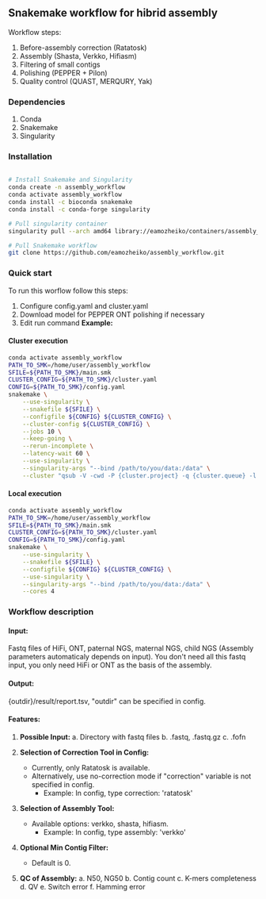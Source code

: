 ## Snakemake workflow for hibrid assembly
Workflow steps:
1. Before-assembly correction (Ratatosk)
2. Assembly (Shasta, Verkko, Hifiasm)
3. Filtering of small contigs
4. Polishing (PEPPER + Pilon)
5. Quality control (QUAST, MERQURY, Yak)

### Dependencies
1. Conda
1. Snakemake
3. Singularity
  

### Installation
```bash

# Install Snakemake and Singularity
conda create -n assembly_workflow
conda activate assembly_workflow
conda install -c bioconda snakemake
conda install -c conda-forge singularity

# Pull singularity container
singularity pull --arch amd64 library://eamozheiko/containers/assembly_workflow:1.3

# Pull Snakemake workflow
git clone https://github.com/eamozheiko/assembly_workflow.git
```

### Quick start
To run this worflow follow this steps:
1. Configure config.yaml and cluster.yaml
2. Download model for PEPPER ONT polishing if necessary
3. Edit run command
**Example:**
#### Cluster execution
```bash
conda activate assembly_workflow
PATH_TO_SMK=/home/user/assembly_workflow
SFILE=${PATH_TO_SMK}/main.smk
CLUSTER_CONFIG=${PATH_TO_SMK}/cluster.yaml
CONFIG=${PATH_TO_SMK}/config.yaml
snakemake \
    --use-singularity \
    --snakefile ${SFILE} \
    --configfile ${CONFIG} ${CLUSTER_CONFIG} \
    --cluster-config ${CLUSTER_CONFIG} \
    --jobs 10 \
    --keep-going \
    --rerun-incomplete \
    --latency-wait 60 \
    --use-singularity \
    --singularity-args "--bind /path/to/you/data:/data" \
    --cluster "qsub -V -cwd -P {cluster.project} -q {cluster.queue} -l vf={cluster.mem},p={cluster.cores} -binding linear:{cluster.cores} -o {cluster.output} -e {cluster.error}"
```
#### Local execution
```bash
conda activate assembly_workflow
PATH_TO_SMK=/home/user/assembly_workflow
SFILE=${PATH_TO_SMK}/main.smk
CLUSTER_CONFIG=${PATH_TO_SMK}/cluster.yaml
CONFIG=${PATH_TO_SMK}/config.yaml
snakemake \
    --use-singularity \
    --snakefile ${SFILE} \
    --configfile ${CONFIG} ${CLUSTER_CONFIG} \
    --use-singularity \
    --singularity-args "--bind /path/to/you/data:/data" \
    --cores 4
```

### Workflow description
#### Input:
Fastq files of HiFi, ONT, paternal NGS, maternal NGS, child NGS (Assembly parameters automaticaly depends on input).
You don't need all this fastq input, you only need HiFi or ONT as the basis of the assembly.
    
#### Output:

{outdir}/result/report.tsv, "outdir" can be specified in config.
    
#### Features:

1. **Possible Input:**
   a. Directory with fastq files
   b. .fastq, .fastq.gz
   c. .fofn

2. **Selection of Correction Tool in Config:**
   - Currently, only Ratatosk is available.
   - Alternatively, use no-correction mode if "correction" variable is not specified in config.
     - Example: In config, type correction: 'ratatosk'

3. **Selection of Assembly Tool:**
   - Available options: verkko, shasta, hifiasm.
     - Example: In config, type assembly: 'verkko'

4. **Optional Min Contig Filter:**
   - Default is 0.

5. **QC of Assembly:**
   a. N50, NG50
   b. Contig count
   c. K-mers completeness
   d. QV
   e. Switch error
   f. Hamming error



